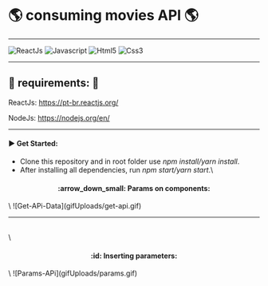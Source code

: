 # :earth_americas: consuming movies API :earth_americas:

---

![ReactJs](https://img.shields.io/badge/React-20232A?style=for-the-badge&logo=react&logoColor=61DAFB)
![Javascript](https://img.shields.io/badge/JavaScript-323330?style=for-the-badge&logo=javascript&logoColor=F7DF1E)
![Html5](https://img.shields.io/badge/HTML5-E34F26?style=for-the-badge&logo=html5&logoColor=white)
![Css3](https://img.shields.io/badge/CSS3-1572B6?style=for-the-badge&logo=css3&logoColor=white)

---

## :pushpin: requirements: :pushpin:

ReactJs: https://pt-br.reactjs.org/

NodeJs: https://nodejs.org/en/


---
#### :arrow_forward:   Get Started: 
  - Clone this repository and in root folder use _npm install/yarn install_. 
  - After installing all dependencies, run _npm start/yarn start_.\


<h4 align="center">:arrow_down_small:   Params on components: </h4>\
![Get-APi-Data](gifUploads/get-api.gif)


---
\
\

<h4 align="center">:id:   Inserting parameters:</h4> 
\
![Params-APi](gifUploads/params.gif)
